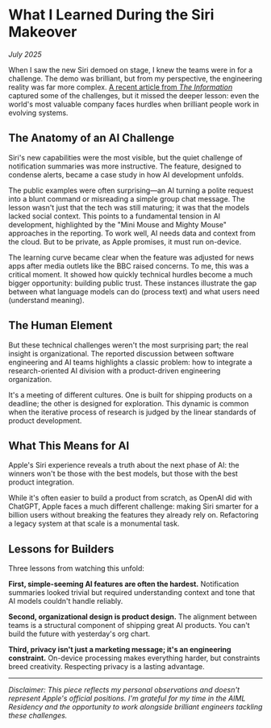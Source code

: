 # What I Learned During the Siri Makeover

*July 2025*

When I saw the new Siri demoed on stage, I knew the teams were in for a challenge. The demo was brilliant, but from my perspective, the engineering reality was far more complex. [A recent article from *The Information*](https://www.theinformation.com/articles/apple-fumbled-siris-ai-makeover) captured some of the challenges, but it missed the deeper lesson: even the world's most valuable company faces hurdles when brilliant people work in evolving systems.

## The Anatomy of an AI Challenge

Siri's new capabilities were the most visible, but the quiet challenge of notification summaries was more instructive. The feature, designed to condense alerts, became a case study in how AI development unfolds.

The public examples were often surprising—an AI turning a polite request into a blunt command or misreading a simple group chat message. The lesson wasn't just that the tech was still maturing; it was that the models lacked social context. This points to a fundamental tension in AI development, highlighted by the "Mini Mouse and Mighty Mouse" approaches in the reporting. To work well, AI needs data and context from the cloud. But to be private, as Apple promises, it must run on-device.

The learning curve became clear when the feature was adjusted for news apps after media outlets like the BBC raised concerns. To me, this was a critical moment. It showed how quickly technical hurdles become a much bigger opportunity: building public trust. These instances illustrate the gap between what language models can do (process text) and what users need (understand meaning).

## The Human Element

But these technical challenges weren't the most surprising part; the real insight is organizational. The reported discussion between software engineering and AI teams highlights a classic problem: how to integrate a research-oriented AI division with a product-driven engineering organization.

It's a meeting of different cultures. One is built for shipping products on a deadline; the other is designed for exploration. This dynamic is common when the iterative process of research is judged by the linear standards of product development.

## What This Means for AI

Apple's Siri experience reveals a truth about the next phase of AI: the winners won't be those with the best models, but those with the best product integration.

While it's often easier to build a product from scratch, as OpenAI did with ChatGPT, Apple faces a much different challenge: making Siri smarter for a billion users without breaking the features they already rely on. Refactoring a legacy system at that scale is a monumental task.

## Lessons for Builders

Three lessons from watching this unfold:

**First, simple-seeming AI features are often the hardest.** Notification summaries looked trivial but required understanding context and tone that AI models couldn't handle reliably.

**Second, organizational design is product design.** The alignment between teams is a structural component of shipping great AI products. You can't build the future with yesterday's org chart.

**Third, privacy isn't just a marketing message; it's an engineering constraint.** On-device processing makes everything harder, but constraints breed creativity. Respecting privacy is a lasting advantage.

---

*Disclaimer: This piece reflects my personal observations and doesn't represent Apple's official positions. I'm grateful for my time in the AIML Residency and the opportunity to work alongside brilliant engineers tackling these challenges.* 